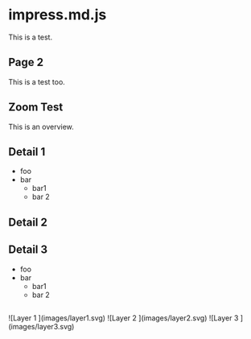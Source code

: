 
# impress.md.js    <!-- class: "slide", id: "title" -->

This is a test.


## Page 2    <!-- class: "slide" -->

This is a test too.


## Zoom Test    <!-- group: "zoom-test", class: "slide zoom-overview", dx: 0 -->

This is an overview.

## Detail 1    <!-- group: "zoom-test zoom-test-child", class: "slide zoom-item", scale: 0.25, tx: -280 -->

* foo
* bar
  * bar1
  * bar 2

## Detail 2    <!-- group: "zoom-test zoom-test-child", class: "slide zoom-item", scale: 0.25 -->

## Detail 3    <!-- group: "zoom-test zoom-test-child", class: "slide zoom-item", scale: 0.25, tx:  280 -->

* foo
* bar
  * bar1
  * bar 2

##     <!-- group: "zoom-test", class: "zoom-overview", dx: 1500 -->


##    <!-- class: "slide" -->

<div class="layers">
  ![Layer 1   <!-- class: "layer", id: "layer1", width: 560 -->](images/layer1.svg)
  ![Layer 2   <!-- class: "layer", id: "layer2", width: 560 -->](images/layer2.svg)
  ![Layer 3   <!-- class: "layer", id: "layer3", width: 560 -->](images/layer3.svg)
</div>
